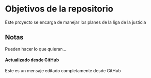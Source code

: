 # Objetivos de la repositorio

Este proyecto se encarga de manejar los planes de la liga de la justicia


## Notas
Pueden hacer lo que quieran...

#### Actualizado desde GitHub
Este es un mensaje editado completamente desde GitHub
